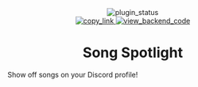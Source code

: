 <!--
	* This file was autogenerated, do not modify it directly
	* https://github.com/nexpid/RevengePlugins/blob/dev/scripts/build/modules/readmes.ts
-->

<div align="center">
<img alt="plugin_status" src="https://img.shields.io/badge/plugin_status-finished-a6da95?style=for-the-badge&labelColor=24273a" />
<br/>
<a href="https://revenge.nexpid.xyz/song-spotlight">
<img alt="copy_link" src="https://img.shields.io/badge/copy_link-1e2030?style=for-the-badge" />
</a>
<a href="https://github.com/nexpid/SongSpotlight">
<img alt="view_backend_code" src="https://img.shields.io/badge/view_backend_code-494d64?style=for-the-badge" />
</a>
</div>

<h1 align="center">
Song Spotlight
</h1>

Show off songs on your Discord profile!